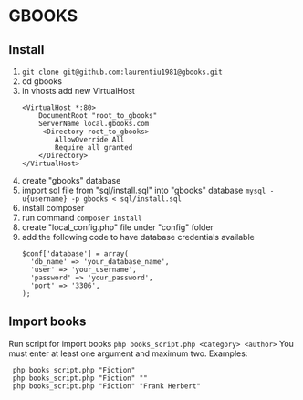# GBOOKS

## Install

1. `git clone git@github.com:laurentiu1981@gbooks.git`
2. cd gbooks
3. in vhosts add new VirtualHost
    ```
    <VirtualHost *:80>
        DocumentRoot "root_to_gbooks"
        ServerName local.gbooks.com
         <Directory root_to_gbooks>
            AllowOverride All
            Require all granted
        </Directory>
    </VirtualHost>
    ```
4. create "gbooks" database
5. import sql file from "sql/install.sql" into "gbooks" database
    `mysql -u{username} -p gbooks < sql/install.sql`
6. install composer
7. run command `composer install`
8. create "local_config.php" file under "config" folder
9. add the following code to have database credentials available
    ```
    $conf['database'] = array(
      'db_name' => 'your_database_name',
      'user' => 'your_username',
      'password' => 'your_password',
      'port' => '3306',
    );
    ```
## Import books

   Run script for import books `php books_script.php <category> <author>`
   You must enter at least one argument and maximum two.
   Examples:
   ```
    php books_script.php "Fiction"
    php books_script.php "Fiction" ""
    php books_script.php "Fiction" "Frank Herbert"
   ```
  